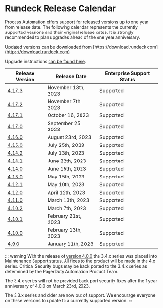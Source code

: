 # Rundeck Release Calendar

Process Automation offers support for released versions up to one year from release date.  The following calendar represents the currently supported versions and their original release dates.  It is strongly recommended to plan upgrades ahead of the one year anniversary.

Updated versions can be downloaded from [https://download.rundeck.com](https://download.rundeck.com)

Upgrade instructions [can be found here](/upgrading/).


| Release Version                          | Release Date         | Enterprise Support Status |
|------------------------------------------|----------------------|---------------------------|
| [4.17.3](/history/4_x/version-4.17.3.md) | November 13th, 2023    | Supported |
| [4.17.2](/history/4_x/version-4.17.2.md) | November 7th, 2023   | Supported |
| [4.17.1](/history/4_x/version-4.17.1.md) | October 16, 2023    | Supported |
| [4.17.0](/history/4_x/version-4.17.0.md) | September 25, 2023    | Supported |
| [4.16.0](/history/4_x/version-4.16.0.md) | August 23rd, 2023    | Supported |
| [4.15.0](/history/4_x/version-4.15.0.md) | July 25th, 2023      | Supported |
| [4.14.2](/history/4_x/version-4.14.2.md) | July 13th, 2023      | Supported |
| [4.14.1](/history/4_x/version-4.14.1.md) | June 22th, 2023      | Supported |
| [4.14.0](/history/4_x/version-4.14.0.md) | June 15th, 2023      | Supported |
| [4.13.0](/history/4_x/version-4.13.0.md) | May 15th, 2023       | Supported |
| [4.12.1](/history/4_x/version-4.12.1.md) | May 10th, 2023       | Supported |
| [4.12.0](/history/4_x/version-4.12.0.md) | April 12th, 2023     | Supported |
| [4.11.0](/history/4_x/version-4.11.0.md) | March 13th, 2023     | Supported |
| [4.10.2](/history/4_x/version-4.10.2.md) | March 7th, 2023      | Supported |
| [4.10.1](/history/4_x/version-4.10.1.md) | February 21st, 2023  | Supported |
| [4.10.0](/history/4_x/version-4.10.0.md) | February 13th, 2023  | Supported |
| [4.9.0](/history/4_x/version-4.9.0.md)   | January 11th, 2023   | Supported |


::: warning
With the release of [version 4.0.0](4_x/version-4.0.0.html) the 3.4.x series was placed into Maintenance Support status. All fixes to the product will be made in the 4.x series.  Critical Security bugs may be back ported to the 3.4.x series as determined by the PagerDuty Automation Product Team.

The 3.4.x series will not be provided back port security fixes after the 1 year anniversary of 4.0.0 on March 23rd, 2023.

The 3.3.x series and older are now out of support.  We encourage everyone on these versions to update to a currently supported version.
:::
